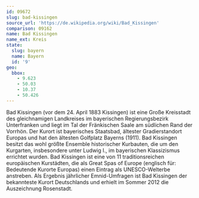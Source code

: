 ```yaml
---
id: 09672
slug: bad-kissingen
source_url: 'https://de.wikipedia.org/wiki/Bad_Kissingen'
comparison: 09162
name: Bad Kissingen
name_ext: Kreis
state:
  slug: bayern
  name: Bayern
  id: '9'
geo:
  bbox:
    - 9.623
    - 50.03
    - 10.37
    - 50.426
---
```


Bad Kissingen (vor dem 24. April 1883 Kissingen) ist eine Große Kreisstadt des gleichnamigen Landkreises im bayerischen Regierungsbezirk Unterfranken und liegt im Tal der Fränkischen Saale am südlichen Rand der Vorrhön. Der Kurort ist bayerisches Staatsbad, ältester Gradierstandort Europas und hat den ältesten Golfplatz Bayerns (1911). Bad Kissingen besitzt das wohl größte Ensemble historischer Kurbauten, die um den Kurgarten, insbesondere unter Ludwig I., im bayerischen Klassizismus errichtet wurden. Bad Kissingen ist eine von 11 traditionsreichen europäischen Kurstädten, die als Great Spas of Europe (englisch für: Bedeutende Kurorte Europas) einen Eintrag als UNESCO-Welterbe anstreben. Als Ergebnis jährlicher Emnid-Umfragen ist Bad Kissingen der bekannteste Kurort Deutschlands und erhielt im Sommer 2012 die Auszeichnung Rosenstadt.

